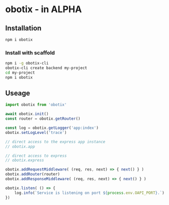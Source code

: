 # obotix - in ALPHA

## Installation
```bash
npm i obotix
```
### Install with scaffold
```bash
npm i -g obotix-cli
obotix-cli create backend my-project
cd my-project
npm i obotix
```

## Useage
```javascript
import obotix from 'obotix'

await obotix.init()
const router = obotix.getRouter()

const log = obotix.getLogger('app:index')
obotix.setLogLevel('trace')

// direct access to the express app instance
// obotix.app

// direct access to express 
// obotix.express

obotix.addRequestMiddleware( (req, res, next) => { next() } )
obotix.addRouter(router)
obotix.addResponseMiddleware( (req, res, next) => { next() } )

obotix.listen( () => {
    log.info(`Service is listening on port ${process.env.OAPI_PORT}.`)
})
```
